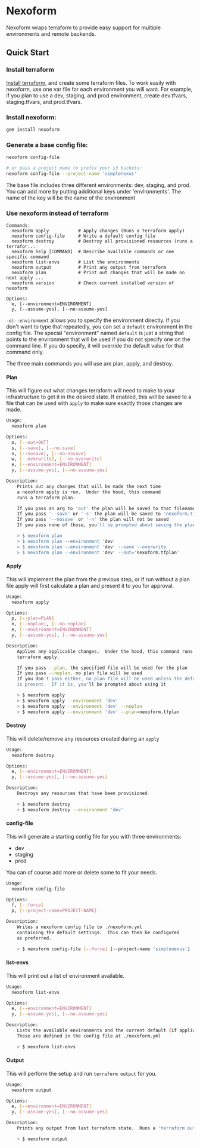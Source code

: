 # Nexoform

Nexoform wraps terraform to provide easy support for multiple environments and remote backends.

## Quick Start

### Install terraform

[Install terraform](https://www.terraform.io/intro/getting-started/install.html),
and create some terraform files.  To work easily with nexoform, use one var file for
each environment you will want.  For example, if you plan to use a dev, staging, and
prod environment, create dev.tfvars, staging.tfvars, and prod.tfvars.

### Install nexoform:

```bash
gem install nexoform
```

### Generate a base config file:

```bash
nexoform config-file

# or pass a project name to prefix your s3 buckets:
nexoform config-file --project-name 'simplenexus'
```

The base file includes three different environments:  dev, staging, and prod.
You can add more by putting additional keys under 'environments'.
The name of the key will be the name of the environment

### Use nexoform instead of terraform

```
Commands:
  nexoform apply           # Apply changes (Runs a terraform apply)
  nexoform config-file     # Write a default config file
  nexoform destroy         # Destroy all provisioned resources (runs a terrafor...
  nexoform help [COMMAND]  # Describe available commands or one specific command
  nexoform list-envs       # List the environments
  nexoform output          # Print any output from terraform
  nexoform plan            # Print out changes that will be made on next apply ...
  nexoform version         # Check current installed version of nexoform

Options:
  e, [--environment=ENVIRONMENT]
  y, [--assume-yes], [--no-assume-yes]
```

`-e|--environment` allows you to specify the environment directly.  If you don't
want to type that repeatedly, you can set a `default` environment in the config
file.  The special "environment" named `default` is just a string that points
to the environment that will be used if you do not specify one on the command
line.  If you do specify, it will override the default value for that command only.

The three main commands you will use are plan, apply, and destroy.

#### Plan

This will figure out what changes terraform will need to make to your infrastructure
to get it in the desired state.  If enabled, this will be saved to a file that can be
used with `apply` to make sure exactly those changes are made.

```bash
Usage:
  nexoform plan

Options:
  o, [--out=OUT]
  s, [--save], [--no-save]
  n, [--nosave], [--no-nosave]
  w, [--overwrite], [--no-overwrite]
  e, [--environment=ENVIRONMENT]
  y, [--assume-yes], [--no-assume-yes]

Description:
    Prints out any changes that will be made the next time
    a nexoform apply is run.  Under the hood, this command
    runs a terraform plan.

    If you pass an arg to 'out' the plan will be saved to that filename.
    If you pass '--save' or '-s' the plan will be saved to 'nexoform.tfplan'
    If you pass '--nosave' or '-n' the plan will not be saved
    If you pass none of those, you'll be prompted about saving the plan

    > $ nexoform plan
    > $ nexoform plan --environment 'dev'
    > $ nexoform plan --environment 'dev' --save --overwrite
    > $ nexoform plan --environment 'dev' --out='nexoform.tfplan'
```

#### Apply

This will implement the plan from the previous step, or if run without a plan file
apply will first calculate a plan and present it to you for approval.

```bash
Usage:
  nexoform apply

Options:
  p, [--plan=PLAN]
  n, [--noplan], [--no-noplan]
  e, [--environment=ENVIRONMENT]
  y, [--assume-yes], [--no-assume-yes]

Description:
    Applies any applicable changes.  Under the hood, this command runs a
    terraform apply.

    If you pass --plan, the specified file will be used for the plan
    If you pass --noplan, no plan file will be used
    If you don't pass either, no plan file will be used unless the default
    is present.  If it is, you'll be prompted about using it

    > $ nexoform apply
    > $ nexoform apply --environment 'dev'
    > $ nexoform apply --environment 'dev' --noplan
    > $ nexoform apply --environment 'dev' --plan=nexoform.tfplan
```

#### Destroy

This will delete/remove any resources created during an `apply`

```bash
Usage:
  nexoform destroy

Options:
  e, [--environment=ENVIRONMENT]
  y, [--assume-yes], [--no-assume-yes]

Description:
    Destroys any resources that have been provisioned

    > $ nexoform destroy
    > $ nexoform destroy --environment 'dev'
```

#### config-file

This will generate a starting config file for you with three environments:

* dev
* staging
* prod

You can of course add more or delete some to fit your needs.

```bash
Usage:
  nexoform config-file

Options:
  f, [--force]
  p, [--project-name=PROJECT-NAME]

Description:
    Writes a nexoform config file to ./nexoform.yml
    containing the default settings.  This can then be configured
    as preferred.

    > $ nexoform config-file [--force] [--project-name 'simplenexus']
```

#### list-envs

This will print out a list of environment available.

```bash
Usage:
  nexoform list-envs

Options:
  e, [--environment=ENVIRONMENT]
  y, [--assume-yes], [--no-assume-yes]

Description:
    Lists the available environments and the current default (if applicable).
    These are defined in the config file at ./nexoform.yml

    > $ nexoform list-envs
```

#### Output

This will perform the setup and run `terraform output` for you.

```bash
Usage:
  nexoform output

Options:
  e, [--environment=ENVIRONMENT]
  y, [--assume-yes], [--no-assume-yes]

Description:
    Prints any output from last terraform state.  Runs a 'terraform output'

    > $ nexoform output
```

